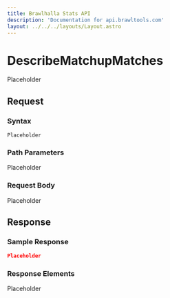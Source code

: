```yaml
---
title: Brawlhalla Stats API
description: 'Documentation for api.brawltools.com'
layout: ../../../layouts/Layout.astro
---
```


# DescribeMatchupMatches

Placeholder

## Request

### Syntax

```Placeholder```

### Path Parameters

Placeholder

### Request Body

Placeholder

## Response

### Sample Response

```json
Placeholder
```

### Response Elements

Placeholder